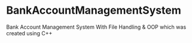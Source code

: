 # BankAccountManagementSystem
Bank Account Management System With File Handling &amp; OOP which was created using C++
